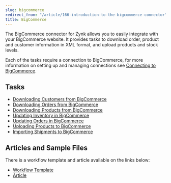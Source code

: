 ```yaml
---
slug: bigcommerce
redirect_from: "/article/166-introduction-to-the-bigcommerce-connector"
title: BigCommerce
---
```

The BigCommerce connector for Zynk allows you to easily integrate with your BigCommerce website. It provides tasks to download order, product and customer information in XML format, and upload products and stock levels.

Each of the tasks require a connection to BigCommerce, for more information on setting up and managing connections see [Connecting to BigCommerce](connecting-to-bigcommerce).

## Tasks
* [Downloading Customers from BigCommerce](downloading-customers-from-bigcommerce)
* [Downloading Orders from BigCommerce](downloading-orders-from-bigcommerce)
* [Downloading Products from BigCommerce](downloading-products-from-bigcommerce)
* [Updating Inventory in BigCommerce](updating-inventory-in-bigcommerce)
* [Updating Orders in BigCommerce](updating-orders-in-bigcommerce)
* [Uploading Products to BigCommerce](uploading-products-to-bigcommerce)
* [Importing Shipments to BigCommerce](import-shipments-to-bigcommerce)

## Articles and Sample Files
There is a workflow template and article available on the links below:

* [Workflow Template](https://github.com/zynksoftware/samples/tree/master/Workflow%20Samples)
* [Article](bigcommerce-to-sage-50-integration)
